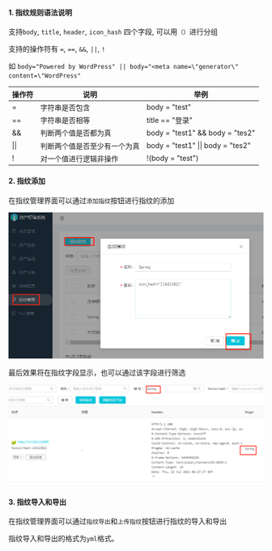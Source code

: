 

#### 1. 指纹规则语法说明

支持`body`, `title`, `header`, `icon_hash` 四个字段, 可以用`（）`进行分组

支持的操作符有 `=`, `==`, `&&`, `||`, `!`

如 `body="Powered by WordPress" || body="<meta name=\"generator\" content=\"WordPress"`



| 操作符       | 说明                               | 举例                   |
| ------------ | ---------------------------------- | ---------------------- |
| =       |     字符串是否包含         | body = "test"  |
| ==     | 字符串是否相等             | title == "登录" |
| &&       | 判断两个值是否都为真               | body = "test1" && body = "tes2" |
| &#x7c;&#x7c;  |  判断两个值是否至少有一个为真               | body = "test1" &#x7c;&#x7c; body = "tes2" |
| !       | 对一个值进行逻辑非操作               | !(body = "test")   |



#### 2. 指纹添加

在指纹管理界面可以通过`添加指纹`按钮进行指纹的添加

![](images/20221025193649132_16937.png)

最后效果将在指纹字段显示，也可以通过该字段进行筛选

![](images/20221025193709628_8270.png)


#### 3. 指纹导入和导出

在指纹管理界面可以通过`指纹导出`和`上传指纹`按钮进行指纹的导入和导出

指纹导入和导出的格式为`yml`格式。
